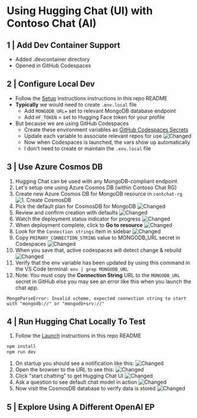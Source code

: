 # Using Hugging Chat (UI) with Contoso Chat (AI)

## 1 | Add Dev Container Support
- Added .devcontainer directory
- Opened in GitHub Codespaces

## 2 | Configure Local Dev
 - Follow the [Setup](../README.md#setup) instructions instructions in this repo README
 - **Typically** we would need to create `.env.local` file
    - Add `MONGODB_URL=` set to relevant MongoDB database endpoint
    - Add `HF_TOKEN` = set to Hugging Face token for your profile
 - But because we are using GitHub Codespaces
    - Create these environment variables as [GitHub Codespaces Secrets](https://github.com/settings/codespaces)
    - Update each variable to associate relevant repos for use
      ![Changed](./img/codespaces-secretes-associate.png)
    - Now when Codespaces is launched, the vars show up automatically
    - I don't need to create or maintain the `.env.local` file

## 3 | Use Azure Cosmos DB

1. Hugging Chat can be used with any MongoDB-compliant endpoint
1. Let's setup one using Azure Cosmos DB (within Contoso Chat RG)
1. Create new Azure Cosmos DB for MongoDB resource in `contchat-rg`
    ![1. Create CosmosDB](./img/create-cosmosdb-account.png)
1. Pick the default plan for CosmosDB for MongoDB
    ![Changed](./img/select-cosmosdb-plan.png)
1. Review and confirm creation with defaults
    ![Changed](./img/validate-mongodb-creation.png)
1. Watch the deployment status indicator for progress
    ![Changed](./img/deploy-mongodb-status.png)
1. When deployment complete, click to **Go to resource**
    ![Changed](./img/deploy-cosmosdb-complete.png)
1. Look for the `Connection strings` item in sidebar
    ![Changed](./img/get-cosmosdb-connection.png)
1. Copy `PRIMARY_CONNECTION_STRING` value to MONGODB_URL secret in Codespaces
    ![Changed](./img/codespaces-secrets-update.png)
1. When you save that, active codespaces will detect change & rebuild
    ![Changed](./img/codespaces-secrets-changed.png)
1. Verify that the env variable has been updated by using this command in the VS Code terminal:  ```env | grep MONGODB_URL```
1. Note: You must copy the **Connection String** URL to the `MONGODB_URL` secret in GitHub else you may see an error like this when you launch the chat app.
  ```
  MongoParseError: Invalid scheme, expected connection string to start with "mongodb://" or "mongodb+srv://"
  ```

## 4 | Run Hugging Chat Locally To Test

1. Follow the [Launch](../README.md#launch) instructions in this repo README
  ```bash
  npm install
  npm run dev
  ```
1. On startup you should see a notification like this:
    ![Changed](./img/get-running-notification.png)
1. Open the browser to the URL to see this:
    ![Changed](./img/hugging-chat-start.png)
1. Click "start chatting" to get Hugging Chat UI
    ![Changed](./img/hugging-chat-ui.png)
1. Ask a question to see default chat model in action
    ![Changed](./img/hugging-chat-ux.png)
1. Now visit the CosmosDB database to verify data is stored
    ![Changed](./img/hugging-chat-data.png)

## 5 | Explore Using A Different OpenAI EP